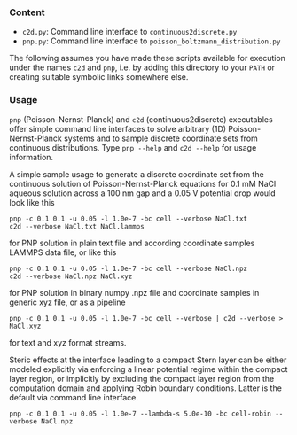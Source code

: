 ### Content
* `c2d.py`: Command line interface to `continuous2discrete.py`
* `pnp.py`: Command line interface to `poisson_boltzmann_distribution.py`

The following assumes you have made these scripts available for execution
under the names `c2d` and `pnp`, i.e. by adding this directory to your `PATH`
or creating suitable symbolic links somewhere else.

### Usage
`pnp` (Poisson-Nernst-Planck) and `c2d` (continuous2discrete) executables
offer simple command line interfaces to solve arbitrary (1D)
Poisson-Nernst-Planck systems and to sample discrete coordinate
sets from continuous distributions. Type `pnp --help` and `c2d --help` for
usage information.

A simple sample usage to generate a discrete coordinate set from
the continuous solution of Poisson-Nernst-Planck equations for
0.1 mM NaCl aqueous solution across a 100 nm gap and a 0.05 V potential drop
would look like this

    pnp -c 0.1 0.1 -u 0.05 -l 1.0e-7 -bc cell --verbose NaCl.txt
    c2d --verbose NaCl.txt NaCl.lammps

for PNP solution in plain text file and according coordinate samples LAMMPS
data file, or like this

    pnp -c 0.1 0.1 -u 0.05 -l 1.0e-7 -bc cell --verbose NaCl.npz
    c2d --verbose NaCl.npz NaCl.xyz

for PNP solution in binary numpy .npz file and coordinate samples in generic
xyz file, or as a pipeline

    pnp -c 0.1 0.1 -u 0.05 -l 1.0e-7 -bc cell --verbose | c2d --verbose > NaCl.xyz

for text and xyz format streams.

Steric effects at the interface leading to a compact Stern layer can be either
modeled explicitly via enforcing a linear potential regime within the compact
layer region, or implicitly by excluding the compact layer region from the
computation domain and applying Robin boundary conditions. Latter is the default
via command line interface.  

    pnp -c 0.1 0.1 -u 0.05 -l 1.0e-7 --lambda-s 5.0e-10 -bc cell-robin --verbose NaCl.npz
